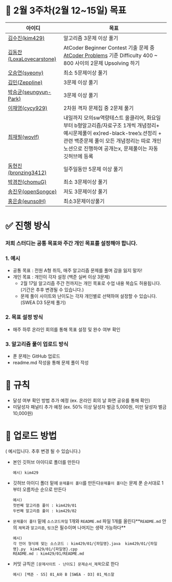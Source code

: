 # 🎯 2월 3주차(2월 12~15일) 목표

|         **아이디** |                          **목표** |
| --- | --- |
| [김수진(kim429)](https://github.com/kim429) | 알고리즘 3문제 이상 풀기 |
| [김동찬(LoxaLovecarstone)](https://github.com/LoxaLovecarstone) | AtCoder Beginner Contest 기출 문제 중 [AtCoder Problems](https://kenkoooo.com/atcoder/#/table/) 기준 Difficulty 400 ~ 800 사이의 2문제 Upsolving 하기 |
| [오승연(syeony)](https://github.com/syeony) | 최소 5문제이상 풀기 |
| [김민(ZeppIine)](https://github.com/ZeppIine) | 3문제 이상 풀기 |
| [박승균(seungyun-Park)](https://github.com/seungyun-Park) | 3문제 이상 풀기 |
| [이채영(cycy929)](https://github.com/cycy929) | 2차원 격자 문제집 중 2문제 풀기 |
| [최재필(wovlf)](https://github.com/wovlf) | 내일까지 모의sw역량테스트 올클리어, 화요일부터 b형알고리즘/자료구조 1개씩 개념정리+ 예시문제풀이 ex)red-black-tree노션정리 + 관련 백준문제 풀이 모든 개념정리는 따로 개인노션으로 진행하여 공개는x, 문제풀이는 자동 깃허브에 등록 |
| [동현진(bronzing3412)](https://github.com/bronzing3412) | 일주일동안 5문제 이상 풀기 |
| [박경찬(chomuG)](https://github.com/chomuG) | 최소 3문제이상 풀기 |
| [송진우(openSongce)](https://github.com/openSongce) | 저도 3문제이상 풀기 |
| [홍은솔(eunsolH)](https://github.com/eunsolH) | 최소3문제이상풀기 |

# ✅ 진행 방식

### 저희 스터디는 **공통 목표**와 주간 **개인 목표**를 설정해야 합니다.

### 1. 예시

- 공통 목표 : 전원 A형 취득, 매주 알고리즘 문제를 풀며 감을 잃지 말자!
- 개인 목표 : 개인이 각자 설정 (백준 실버 이상 3문제)
    - 2월 17일 알고리즘 주간 전까지는 개인 목표로 수업 내용 복습도 허용됩니다. (기간은 추후 변경될 수 있습니다.)
    - 문제 풀이 사이트와 난이도는 각자 개인별로 선택하여 설정할 수 있습니다. (SWEA D3 5문제 풀기)

### 2. 목표 설정 방식

- 매주 하루 온라인 회의를 통해 목표 설정 및 완수 여부 확인

### 3. 알고리즘 풀이 업로드 방식

- 푼 문제는 GitHub 업로드
- readme.md 작성을 통해 문제 풀이 작성

# 💸 규칙

- 달성 여부 확인 방법 추가 예정 (ex. 온라인 회의 날 화면 공유를 통해 확인)
- 미달성자 패널티 추가 예정 (ex. 50% 이상 달성자 벌금 5,000원, 미만 달성자 벌금 10,000원)

# **📂 업로드 방법**

( 예시입니다. 추후 변경 될 수 있습니다.)

- 본인 깃허브 아이디로 폴더를 만든다
    
    ```
    예시) kim429
    
    ```
    
- 깃허브 아이디 폴더 밑에 `문제풀이 폴더`를 만든다`문제풀이 폴더`는 문제 푼 순서대로 1부터 오름차순 순으로 만든다
    
    ```
    예시)
    첫번째 알고리즘 풀이 : kim429/01
    두번째 알고리즘 풀이 : kim429/02
    
    ```
    
- `문제풀이 폴더` 밑에 `소스코드파일` 1개와 `README.md` 파일 1개를 올린다**`README.md` 안의 `제목`과 `알고리즘`, `링크`은 필수이며 나머지는 생략 가능하다**
    
    ```
    예시)
    각 언어 형식에 맞는 소스코드 : kim429/01/{파일명}.java  kim429/01/{파일명}.py  kim429/01/{파일명}.cpp
    README.md : kim429/01/README.md
    
    ```
    
- 커밋 규칙은 `[문제사이트 - 난이도] 문제순서_제목`으로 한다
    
    `예시)
    [백준 - S5] 01_A와 B [SWEA - D3] 01_체스말`
